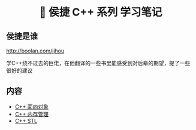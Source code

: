 <h1 align="center">📔 侯捷 C++ 系列 学习笔记</h1>

## 侯捷是谁

http://boolan.com/jjhou

学C++绕不过去的巨佬，在他翻译的一些书里能感受到对后辈的期望，提了一些很好的建议

## 内容

* [C++ 面向对象](/C++/侯捷C++/C++%20面向对象/README.md)
* [C++ 内存管理](/C++/侯捷C++/C++%20内存管理/README.md)
* [C++ STL](/C++/侯捷C++/STL%20源码解析/README.md)